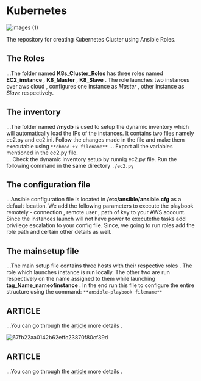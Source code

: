 # Kubernetes


![images (1)](https://user-images.githubusercontent.com/71714243/111205849-b1b36700-85ed-11eb-936b-6c0cfec0b3e5.jpg)

The repository for creating Kubernetes Cluster using Ansible Roles. 


## The Roles
...The folder named **K8s_Cluster_Roles** has three roles named **EC2_instance** , **K8_Master** , **K8_Slave** . The role launches two instances over aws cloud , configures one instance as _Master_ , other instance as _Slave_ respectively.

## The inventory
...The folder named **/mydb** is used to setup the dynamic inventory which will automatically load the IPs of the instances. It contains two files namely ec2.py and ec2.ini. Follow the changes made in the file and make them executable using 
                                           ```
                                           **chmod +x filename**
                                           ```
... Export all the variables mentioned in the ec2.py file.                                         
... Check the dynamic inventory setup by runnig ec2.py file. Run the following command in the same directory
                                          ```
                                           ./ec2.py
                                          ```
                                            
## The configuration file
...Ansible configuration file is located in **/etc/ansible/ansible.cfg** as a default location. We add the following parameters to execute the playbook remotely - connection , remote user , path of key to your AWS account. Since the instances launch will not have power to executethe tasks add privilege escalation to your config file. Since, we going to run roles add the role path and certain other details as well.

## The mainsetup file
...The main setup file contains three hosts with their respective roles . The role which launches instance is run locally. The other two are run respectively on the name assigned to them while launching **tag_Name_nameofinstance** . In the end run this file to configure the entire structure using the command:
                                                                        ```
                                                                        **ansible-playbook filename**
                                                                        ```
## ARTICLE 
...You can go through the [article]( https://dswriting.medium.com/configuring-k8s-cluster-using-ansible-role-in-aws-deb57a0e5f61for) more details .                                                                          


![67fb22aa0142b62effc23870f80cf39d](https://user-images.githubusercontent.com/71714243/111205712-892b6d00-85ed-11eb-9c7b-3e97a1af880a.jpg)


## ARTICLE 
...You can go through the [article]( https://dswriting.medium.com/configuring-k8s-cluster-using-ansible-role-in-aws-deb57a0e5f61for) more details .
